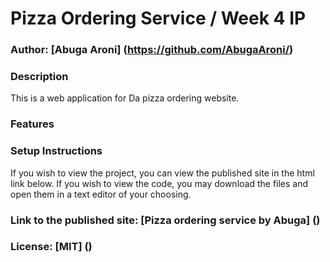 # Pizza Ordering Service / Week 4 IP

### Author: [Abuga Aroni] (https://github.com/AbugaAroni/)

### Description
This is a web application for Da pizza ordering website.

### Features



### Setup Instructions
If you wish to view the project, you can view the published site in the html link below. If you wish to view the code, you may download the files and open them in a text editor of your choosing.

### Link to the published site: [Pizza ordering service by Abuga] ()


### License: [MIT] ()
